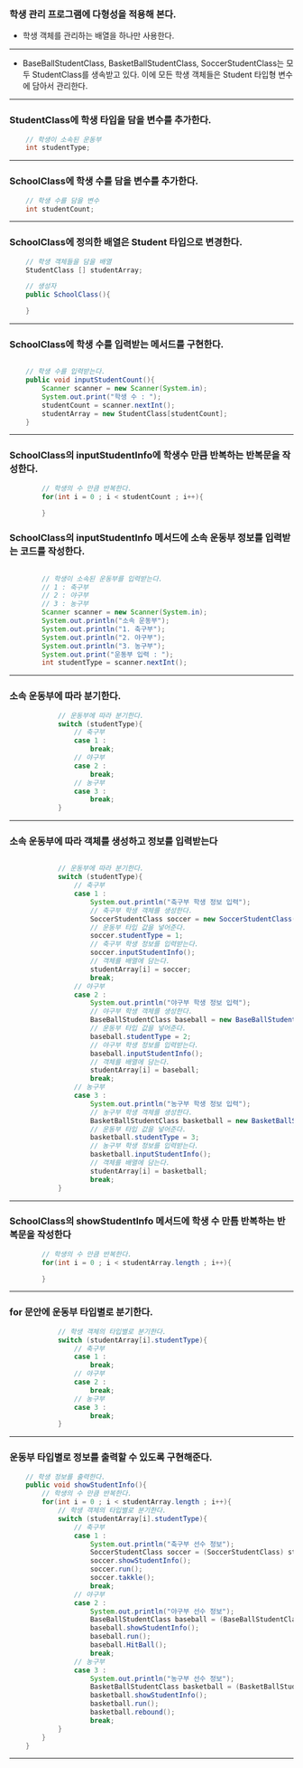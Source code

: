### 학생 관리 프로그램에 다형성을 적용해 본다.
- 학생 객체를 관리하는 배열을 하나만 사용한다.
---
- BaseBallStudentClass, BasketBallStudentClass, SoccerStudentClass는 모두
StudentClass를 생속받고 있다. 이에 모든 학생 객체들은 Student 타입형 변수에 담아서 관리한다.
---
### StudentClass에 학생 타입을 담을 변수를 추가한다.

```java
    // 학생이 소속된 운동부
    int studentType;
```
---

### SchoolClass에 학생 수를 담을 변수를 추가한다.
```java
    // 학생 수를 담을 변수
    int studentCount;
```
---
### SchoolClass에 정의한 배열은 Student 타입으로 변경한다.
```java
    // 학생 객체들을 담을 배열
    StudentClass [] studentArray;

    // 생성자
    public SchoolClass(){

    }

```
---

### SchoolClass에 학생 수를 입력받는 메서드를 구현한다.
```java

    // 학생 수를 입력받는다.
    public void inputStudentCount(){
        Scanner scanner = new Scanner(System.in);
        System.out.print("학생 수 : ");
        studentCount = scanner.nextInt();
        studentArray = new StudentClass[studentCount];
    }

```

---

### SchoolClass의 inputStudentInfo에 학생수 만큼 반복하는 반복문을 작성한다.
```java
        // 학생의 수 만큼 반복한다.
        for(int i = 0 ; i < studentCount ; i++){

        }

```


### SchoolClass의 inputStudentInfo 메서드에 소속 운동부 정보를 입력받는 코드를 작성한다.
```java

        // 학생이 소속된 운동부를 입력받는다.
        // 1 : 축구부
        // 2 : 야구부
        // 3 : 농구부
        Scanner scanner = new Scanner(System.in);
        System.out.println("소속 운동부");
        System.out.println("1. 축구부");
        System.out.println("2. 야구부");
        System.out.println("3. 농구부");
        System.out.print("운동부 입력 : ");
        int studentType = scanner.nextInt();
```
---
### 소속 운동부에 따라 분기한다.
```java
            // 운동부에 따라 분기한다.
            switch (studentType){
                // 축구부
                case 1 :
                    break;
                // 야구부
                case 2 :
                    break;
                // 농구부
                case 3 :
                    break;
            }
```

---

### 소속 운동부에 따라 객체를 생성하고 정보를 입력받는다

```java

            // 운동부에 따라 분기한다.
            switch (studentType){
                // 축구부
                case 1 :
                    System.out.println("축구부 학생 정보 입력");
                    // 축구부 학생 객체를 생성한다.
                    SoccerStudentClass soccer = new SoccerStudentClass();
                    // 운동부 타입 값을 넣어준다.
                    soccer.studentType = 1;
                    // 축구부 학생 정보를 입력받는다.
                    soccer.inputStudentInfo();
                    // 객체를 배열에 담는다.
                    studentArray[i] = soccer;
                    break;
                // 야구부
                case 2 :
                    System.out.println("야구부 학생 정보 입력");
                    // 야구부 학생 객체를 생성한다.
                    BaseBallStudentClass baseball = new BaseBallStudentClass();
                    // 운동부 타입 값을 넣어준다.
                    baseball.studentType = 2;
                    // 야구부 학생 정보를 입력받는다.
                    baseball.inputStudentInfo();
                    // 객체를 배열에 담는다.
                    studentArray[i] = baseball;
                    break;
                // 농구부
                case 3 :
                    System.out.println("농구부 학생 정보 입력");
                    // 농구부 학생 객체를 생성한다.
                    BasketBallStudentClass basketball = new BasketBallStudentClass();
                    // 운동부 타입 값을 넣어준다.
                    basketball.studentType = 3;
                    // 농구부 학생 정보를 입력받는다.
                    basketball.inputStudentInfo();
                    // 객체를 배열에 담는다.
                    studentArray[i] = basketball;
                    break;
            }
```
---
### SchoolClass의 showStudentInfo 메서드에 학생 수 만틈 반복하는 반복문을 작성한다

```java
        // 학생의 수 만큼 반복한다.
        for(int i = 0 ; i < studentArray.length ; i++){

        }
```
---

### for 문안에 운동부 타입별로 분기한다.
```java
            // 학생 객체의 타입별로 분기한다.
            switch (studentArray[i].studentType){
                // 축구부
                case 1 :
                    break;
                // 야구부
                case 2 :
                    break;
                // 농구부
                case 3 :
                    break;
            }

```
---

### 운동부 타입별로 정보를 출력할 수 있도록 구현해준다.
```java
    // 학생 정보를 출력한다.
    public void showStudentInfo(){
        // 학생의 수 만큼 반복한다.
        for(int i = 0 ; i < studentArray.length ; i++){
            // 학생 객체의 타입별로 분기한다.
            switch (studentArray[i].studentType){
                // 축구부
                case 1 :
                    System.out.println("축구부 선수 정보");
                    SoccerStudentClass soccer = (SoccerStudentClass) studentArray[i];
                    soccer.showStudentInfo();
                    soccer.run();
                    soccer.takkle();
                    break;
                // 야구부
                case 2 :
                    System.out.println("야구부 선수 정보");
                    BaseBallStudentClass baseball = (BaseBallStudentClass) studentArray[i];
                    baseball.showStudentInfo();
                    baseball.run();
                    baseball.HitBall();
                    break;
                // 농구부
                case 3 :
                    System.out.println("농구부 선수 정보");
                    BasketBallStudentClass basketball = (BasketBallStudentClass) studentArray[i];
                    basketball.showStudentInfo();
                    basketball.run();
                    basketball.rebound();
                    break;
            }
        }
    }

```

---

